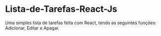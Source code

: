 # Lista-de-Tarefas-React-Js
Uma simples lista de tarefas feita com React, tendo as seguintes funções: Adicionar, Editar e Apagar.
